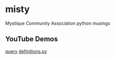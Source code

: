 # misty
Mystique Community Association python musings

## YouTube Demos
[query](https://youtu.be/r_sMrRFOs9o)
[definitions.py](https://youtu.be/p3cHpwhZEfo)
